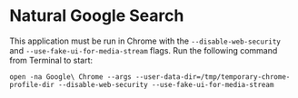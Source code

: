 # Natural Google Search

This application must be run in Chrome with the `--disable-web-security` and `--use-fake-ui-for-media-stream` flags. Run the following command from Terminal to start:
```
open -na Google\ Chrome --args --user-data-dir=/tmp/temporary-chrome-profile-dir --disable-web-security --use-fake-ui-for-media-stream
```
